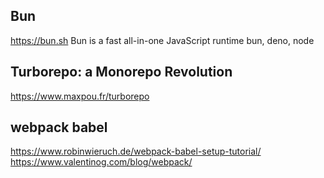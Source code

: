 ## Bun
https://bun.sh
Bun is a fast all-in-one JavaScript runtime
bun, deno, node

## Turborepo: a Monorepo Revolution
https://www.maxpou.fr/turborepo


## webpack babel

https://www.robinwieruch.de/webpack-babel-setup-tutorial/
https://www.valentinog.com/blog/webpack/
